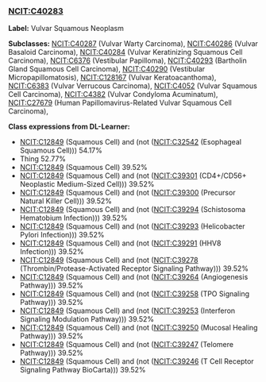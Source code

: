 
### [NCIT:C40283](http://purl.obolibrary.org/obo/NCIT_C40283)
**Label:** Vulvar Squamous Neoplasm

**Subclasses:** [NCIT:C40287](http://purl.obolibrary.org/obo/NCIT_C40287) (Vulvar Warty Carcinoma), [NCIT:C40286](http://purl.obolibrary.org/obo/NCIT_C40286) (Vulvar Basaloid Carcinoma), [NCIT:C40284](http://purl.obolibrary.org/obo/NCIT_C40284) (Vulvar Keratinizing Squamous Cell Carcinoma), [NCIT:C6376](http://purl.obolibrary.org/obo/NCIT_C6376) (Vestibular Papilloma), [NCIT:C40293](http://purl.obolibrary.org/obo/NCIT_C40293) (Bartholin Gland Squamous Cell Carcinoma), [NCIT:C40290](http://purl.obolibrary.org/obo/NCIT_C40290) (Vestibular Micropapillomatosis), [NCIT:C128167](http://purl.obolibrary.org/obo/NCIT_C128167) (Vulvar Keratoacanthoma), [NCIT:C6383](http://purl.obolibrary.org/obo/NCIT_C6383) (Vulvar Verrucous Carcinoma), [NCIT:C4052](http://purl.obolibrary.org/obo/NCIT_C4052) (Vulvar Squamous Cell Carcinoma), [NCIT:C4382](http://purl.obolibrary.org/obo/NCIT_C4382) (Vulvar Condyloma Acuminatum), [NCIT:C27679](http://purl.obolibrary.org/obo/NCIT_C27679) (Human Papillomavirus-Related Vulvar Squamous Cell Carcinoma), 

**Class expressions from DL-Learner:**

- [NCIT:C12849](http://purl.obolibrary.org/obo/NCIT_C12849) (Squamous Cell) and (not ([NCIT:C32542](http://purl.obolibrary.org/obo/NCIT_C32542) (Esophageal Squamous Cell))) 54.17%
- Thing 52.77%
- [NCIT:C12849](http://purl.obolibrary.org/obo/NCIT_C12849) (Squamous Cell) 39.52%
- [NCIT:C12849](http://purl.obolibrary.org/obo/NCIT_C12849) (Squamous Cell) and (not ([NCIT:C39301](http://purl.obolibrary.org/obo/NCIT_C39301) (CD4+/CD56+ Neoplastic Medium-Sized Cell))) 39.52%
- [NCIT:C12849](http://purl.obolibrary.org/obo/NCIT_C12849) (Squamous Cell) and (not ([NCIT:C39300](http://purl.obolibrary.org/obo/NCIT_C39300) (Precursor Natural Killer Cell))) 39.52%
- [NCIT:C12849](http://purl.obolibrary.org/obo/NCIT_C12849) (Squamous Cell) and (not ([NCIT:C39294](http://purl.obolibrary.org/obo/NCIT_C39294) (Schistosoma Hematobium Infection))) 39.52%
- [NCIT:C12849](http://purl.obolibrary.org/obo/NCIT_C12849) (Squamous Cell) and (not ([NCIT:C39293](http://purl.obolibrary.org/obo/NCIT_C39293) (Helicobacter Pylori Infection))) 39.52%
- [NCIT:C12849](http://purl.obolibrary.org/obo/NCIT_C12849) (Squamous Cell) and (not ([NCIT:C39291](http://purl.obolibrary.org/obo/NCIT_C39291) (HHV8 Infection))) 39.52%
- [NCIT:C12849](http://purl.obolibrary.org/obo/NCIT_C12849) (Squamous Cell) and (not ([NCIT:C39278](http://purl.obolibrary.org/obo/NCIT_C39278) (Thrombin/Protease-Activated Receptor Signaling Pathway))) 39.52%
- [NCIT:C12849](http://purl.obolibrary.org/obo/NCIT_C12849) (Squamous Cell) and (not ([NCIT:C39264](http://purl.obolibrary.org/obo/NCIT_C39264) (Angiogenesis Pathway))) 39.52%
- [NCIT:C12849](http://purl.obolibrary.org/obo/NCIT_C12849) (Squamous Cell) and (not ([NCIT:C39258](http://purl.obolibrary.org/obo/NCIT_C39258) (TPO Signaling Pathway))) 39.52%
- [NCIT:C12849](http://purl.obolibrary.org/obo/NCIT_C12849) (Squamous Cell) and (not ([NCIT:C39253](http://purl.obolibrary.org/obo/NCIT_C39253) (Interferon Signaling Modulation Pathway))) 39.52%
- [NCIT:C12849](http://purl.obolibrary.org/obo/NCIT_C12849) (Squamous Cell) and (not ([NCIT:C39250](http://purl.obolibrary.org/obo/NCIT_C39250) (Mucosal Healing Pathway))) 39.52%
- [NCIT:C12849](http://purl.obolibrary.org/obo/NCIT_C12849) (Squamous Cell) and (not ([NCIT:C39247](http://purl.obolibrary.org/obo/NCIT_C39247) (Telomere Pathway))) 39.52%
- [NCIT:C12849](http://purl.obolibrary.org/obo/NCIT_C12849) (Squamous Cell) and (not ([NCIT:C39246](http://purl.obolibrary.org/obo/NCIT_C39246) (T Cell Receptor Signaling Pathway BioCarta))) 39.52%


